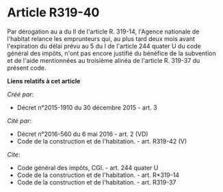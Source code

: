 # Article R319-40

Par dérogation au a du II de l'article R. 319-14, l'Agence nationale de l'habitat relance les emprunteurs qui, au plus tard
deux mois avant l'expiration du délai prévu au 5 du I de l'article 244 quater U du code général des impôts, n'ont pas encore
justifié du bénéfice de la subvention et de l'aide mentionnées au troisième alinéa de l'article R. 319-37 du présent code.

**Liens relatifs à cet article**

_Créé par_:

  - Décret n°2015-1910 du 30 décembre 2015 - art. 3

_Cité par_:

  - Décret n°2016-560 du 6 mai 2016 - art. 2 (VD)
  - Code de la construction et de l'habitation. - art. R319-42 (V)

_Cite_:

  - Code général des impôts, CGI. - art. 244 quater U
  - Code de la construction et de l'habitation. - art. R*319-14
  - Code de la construction et de l'habitation. - art. R319-37

